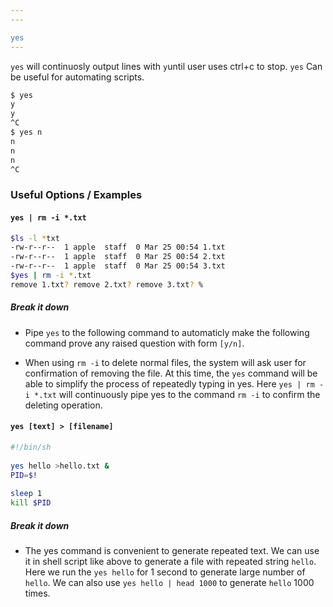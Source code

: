 ```yaml
---
---

yes
---
```


`yes` will continuosly output lines with `y`until user uses ctrl+c to stop. `yes` Can be useful for automating
scripts.

~~~ bash
$ yes
y
y
^C
$ yes n
n
n
n
^C
~~~

### Useful Options / Examples

#### `yes | rm -i *.txt`

~~~ bash
$ls -l *txt
-rw-r--r--  1 apple  staff  0 Mar 25 00:54 1.txt
-rw-r--r--  1 apple  staff  0 Mar 25 00:54 2.txt
-rw-r--r--  1 apple  staff  0 Mar 25 00:54 3.txt
$yes | rm -i *.txt
remove 1.txt? remove 2.txt? remove 3.txt? %
~~~

##### Break it down

* Pipe `yes` to the following command to automaticly make the following command prove any raised question with form `[y/n]`.

* When using `rm -i` to delete normal files, the system will ask user for confirmation of removing the file. At this time, the `yes` command will be able to simplify the process of repeatedly typing in yes. Here `yes | rm -i *.txt` will continuously pipe yes to the command `rm -i` to confirm the deleting operation.

#### `yes [text] > [filename]`

~~~ bash
#!/bin/sh  
  
yes hello >hello.txt &  
PID=$!  
  
sleep 1  
kill $PID 
~~~

##### Break it down

* The yes command is convenient to generate repeated text. We can use it in shell script like above to generate a file with repeated string `hello`. Here we run the `yes hello` for 1 second to generate large number of `hello`. We can also use `yes hello | head 1000` to generate `hello` 1000 times.